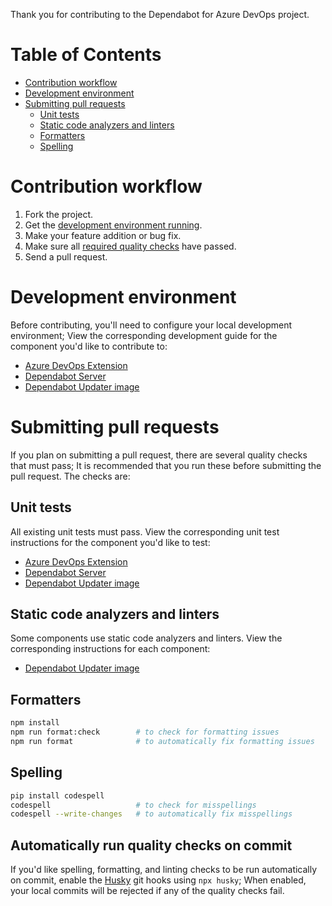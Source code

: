 Thank you for contributing to the Dependabot for Azure DevOps project.

# Table of Contents

- [Contribution workflow](#contribution-workflow)
- [Development environment](#development-environment)
- [Submitting pull requests](#submitting-pull-requests)
  - [Unit tests](#unit-tests)
  - [Static code analyzers and linters](#static-code-analyzers-and-linters)
  - [Formatters](#formatters)
  - [Spelling](#spelling)

# Contribution workflow

1. Fork the project.
1. Get the [development environment running](#development-environment).
1. Make your feature addition or bug fix.
1. Make sure all [required quality checks](#required-workflow-tasks) have passed.
1. Send a pull request.

# Development environment

Before contributing, you'll need to configure your local development environment; View the corresponding development guide for the component you'd like to contribute to:

- [Azure DevOps Extension](./docs/extension.md#development-guide)
- [Dependabot Server](./docs/server.md#development-guide)
- [Dependabot Updater image](./docs/updater.md#development-guide)

# Submitting pull requests

If you plan on submitting a pull request, there are several quality checks that must pass; It is recommended that you run these before submitting the pull request. The checks are:

## Unit tests

All existing unit tests must pass.
View the corresponding unit test instructions for the component you'd like to test:

- [Azure DevOps Extension](./docs/extension.md#running-the-unit-tests)
- [Dependabot Server](./docs/server.md#running-the-unit-tests)
- [Dependabot Updater image](./docs/updater.md#running-the-unit-tests)

## Static code analyzers and linters

Some components use static code analyzers and linters.
View the corresponding instructions for each component:

- [Dependabot Updater image](./docs/updater.md#running-the-code-linter)

## Formatters

```bash
npm install
npm run format:check        # to check for formatting issues
npm run format              # to automatically fix formatting issues
```

## Spelling

```bash
pip install codespell
codespell                   # to check for misspellings
codespell --write-changes   # to automatically fix misspellings
```

## Automatically run quality checks on commit

If you'd like spelling, formatting, and linting checks to be run automatically on commit, enable the [Husky](https://typicode.github.io/husky/how-to.html) git hooks using `npx husky`; When enabled, your local commits will be rejected if any of the quality checks fail.
